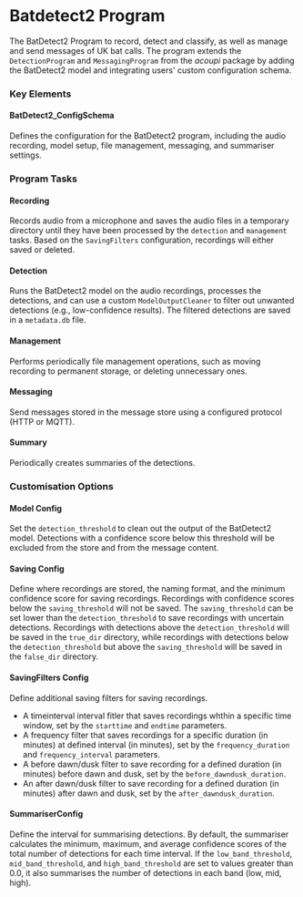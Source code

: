 # Batdetect2 Program

The BatDetect2 Program  to record, detect and classify, as well as
manage and send messages of UK bat calls. The program extends the `DetectionProgram` and `MessagingProgram` from the _acoupi_ package by adding the BatDetect2 model and integrating users' custom configuration schema.

### Key Elements

#### BatDetect2_ConfigSchema

Defines the configuration for the BatDetect2 program, including the audio recording, model setup, file management, messaging, and summariser settings.

### Program Tasks 
#### Recording
Records audio from a microphone and saves the audio files
in a temporary directory until they have been processed by the `detection` 
and `management` tasks. Based on the `SavingFilters` configuration, recordings 
will either saved or deleted.

#### Detection
Runs the BatDetect2 model on the audio recordings, processes
the detections, and can use a custom `ModelOutputCleaner` to filter out unwanted
detections (e.g., low-confidence results). The filtered detections are saved in
a `metadata.db` file. 

#### Management
Performs periodically file management operations, 
such as moving recording to permanent storage, or deleting unnecessary ones.

#### Messaging
Send messages stored in the message store using a configured protocol (HTTP or MQTT). 

#### Summary
Periodically creates summaries of the detections. 


### Customisation Options

#### Model Config
Set the `detection_threshold` to clean out the output of the 
BatDetect2 model. Detections with a confidence score below this threshold 
will be excluded from the store and from the message content.


#### Saving Config
Define where recordings are stored, the naming format, and 
the minimum confidence score for saving recordings. Recordings with confidence 
scores below the `saving_threshold` will not be saved. The `saving_threshold` 
can be set lower than the `detection_threshold` to save recordings with uncertain detections. Recordings with detections above the `detection_threshold` will be 
saved in the `true_dir` directory, while recordings with detections below 
the `detection_threshold` but above the `saving_threshold` will be saved in 
the `false_dir` directory. 

#### SavingFilters Config 
Define additional saving filters for saving recordings. 

- A timeinterval interval fitler that saves recordings whthin a specific time window, set by the `starttime` and `endtime` parameters. 
- A frequency filter that saves recordings for a specific duration (in minutes) at defined interval (in minutes), set by the `frequency_duration` and `frequency_interval` parameters.
- A before dawn/dusk filter to save recording for a defined duration (in minutes) before dawn and dusk, set by the `before_dawndusk_duration`.
- An after dawn/dusk filter to save recording for a defined duration (in minutes) after dawn and dusk, set by the `after_dawndusk_duration`.

#### SummariserConfig
Define the interval for summarising detections. 
By default, the summariser calculates the minimum, maximum, and average 
confidence scores of the total number of detections for each time interval. 
If the `low_band_threshold`, `mid_band_threshold`, and `high_band_threshold` are 
set to values greater than 0.0, it also summarises the number of detections in 
each band (low, mid, high).